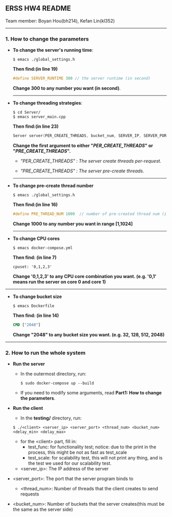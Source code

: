 ## ERSS HW4 README

Team member: Boyan Hou(bh214), Kefan Lin(kl352)

---

### 1. How to change the parameters

- **To change the server's running time**:

  ```shell
  $ emacs ./global_settings.h
  ```

  **Then find:(in line 19)**

  ```c
  #define SERVER_RUNTIME 300 // the server runtime (in second)
  ```

  **Change 300 to any number you want (in second)**.

  ---

- **To change threading strategies**:

  ```shell
  $ cd Server/
  $ emacs server_main.cpp
  ```

  **Then find:(in line 23)**

  ```c
  Server server(PER_CREATE_THREADS, bucket_num, SERVER_IP, SERVER_PORT);
  ```

  **Change the first argument to either "*PER_CREATE_THREADS*" or "*PRE_CREATE_THREADS*".**

  - *"PER_CREATE_THREADS" : The server create threads per-request.*

  - *"PRE_CREATE_THREADS" : The server pre-create threads.*

  ---

- **To change pre-create thread number**

  ```shell
  $ emacs ./global_settings.h
  ```

  **Then find:(in line 16)**

  ```c
  #define PRE_THREAD_NUM 1000  // number of pre-created thread num (int SERVER)
  ```

  **Change 1000 to any number you want in range [1,1024]**

  ---

- **To change CPU cores**

  ```shell
  $ emacs docker-compose.yml 
  ```

  **Then find: (in line 7)**

  ```
  cpuset: '0,1,2,3'
  ```

  **Change '0,1,2,3' to any CPU core combination you want. (e.g. '0,1' means run the server on core 0 and core 1)**

---

- **To change bucket size**

  ```shell
  $ emacs Dockerfile
  ```

  **Then find: (in line 14)**

  ```dockerfile
  CMD ["2048"]
  ```

  **Change "2048" to any bucket size you want. (e.g. 32, 128, 512, 2048)** 

---

### 2. How to run the whole system

- **Run the server**

  - In the outermost directory, run:

    ```shell
    $ sudo docker-compose up --build
    ```

  - If you need to modify some arguments, read **Part1: How to change the parameters**.

- **Run the client**

  - In the **testing/** directory, run:

  ```shell
  $ ./<client> <server_ip> <server_port> <thread_num> <bucket_num> <delay_min> <delay_max>
  ```

  - for the \<client\> part, fill in:
    - test_func: for functionality test; notice: due to the print in the process, this might be not as fast as test_scale
    - test_scale: for scalability test, this will not print any thing, and is the test we used for our scalability test.
  - <server_ip>: The IP address of the server
- <server_port>: The port that the server program binds to
  - <thread_num>: Number of threads that the client creates to send requests
- <bucket_num>: Number of buckets that the server creates(this must be the same as the server side)
  

  
  
  
  

